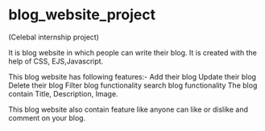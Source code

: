 # blog_website_project
(Celebal internship project)

It is blog website in which people can write their blog.
It is created with the help of CSS, EJS,Javascript.

This blog website has following features:-
Add their blog
Update their blog
Delete their blog
Filter blog functionality
search blog functionality
The blog contain Title, Description, Image.

This blog website also contain feature like anyone can like or dislike and comment on your blog.
